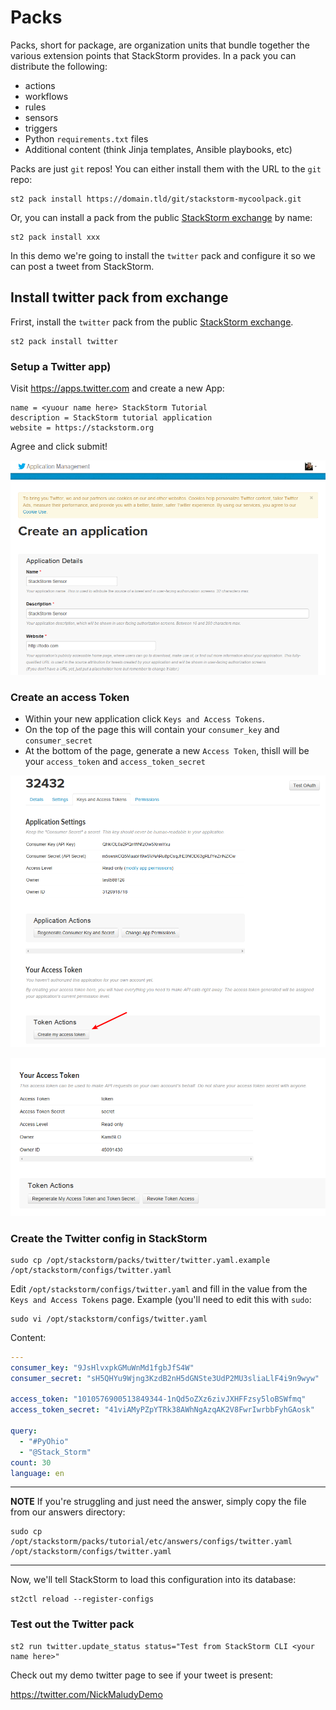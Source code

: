 # Packs

Packs, short for package, are organization units that bundle together the various
extension points that StackStorm provides. In a pack you can distribute the following:

* actions
* workflows
* rules
* sensors
* triggers
* Python `requirements.txt` files
* Additional content (think Jinja templates, Ansible playbooks, etc)

Packs are just `git` repos! You can either install them with the URL to the `git` repo:

```shell
st2 pack install https://domain.tld/git/stackstorm-mycoolpack.git
```

Or, you can install a pack from the public [StackStorm exchange](https://exchange.stackstorm.org)
by name:

```shell
st2 pack install xxx
```

In this demo we're going to install the `twitter` pack and configure it so
we can post a tweet from StackStorm.

## Install twitter pack from exchange

Frirst, install the `twitter` pack from the public
[StackStorm exchange](https://exchange.stackstorm.org).

``` shell
st2 pack install twitter
```

### Setup a Twitter app)

Visit https://apps.twitter.com and create a new App:

``` shell
name = <yuour name here> StackStorm Tutorial
description = StackStorm tutorial application
website = https://stackstorm.org
```

Agree and click submit!

![twitter_01_create_app.png](/img/twitter_01_create_app.png)

### Create an access Token

* Within your new application click `Keys and Access Tokens`.
* On the top of the page this will contain your `consumer_key` and `consumer_secret`
* At the bottom of the page, generate a new `Access Token`, thisll will be your `access_token` and `access_token_secret`

![twitter_02_create_access_token.png](/img/twitter_02_create_access_token.png)

![twitter_03_obtain_access_token.png](/img/twitter_03_obtain_access_token.png)

### Create the Twitter config in StackStorm

``` shell
sudo cp /opt/stackstorm/packs/twitter/twitter.yaml.example /opt/stackstorm/configs/twitter.yaml
```

Edit `/opt/stackstorm/configs/twitter.yaml` and fill in the value from the `Keys and Access Tokens` page. Example (you'll need to edit this with `sudo`:

```shell
sudo vi /opt/stackstorm/configs/twitter.yaml
```

Content: 

``` yaml
---
consumer_key: "9JsHlvxpkGMuWnMd1fgbJfS4W"
consumer_secret: "sH5QHYu9Wjng3KzdB2nH5dGNSte3UdP2MU3sliaLlF4i9n9wyw"

access_token: "1010576900513849344-1nQd5oZXz6zivJXHFFzsy5loBSWfmq"
access_token_secret: "41viAMyPZpYTRk38AWhNgAzqAK2V8FwrIwrbbFyhGAosk"

query:
  - "#PyOhio"
  - "@Stack_Storm"
count: 30
language: en
```

-----------
**NOTE** 
If you're struggling and just need the answer, simply copy the file from our
answers directory:
```shell
sudo cp /opt/stackstorm/packs/tutorial/etc/answers/configs/twitter.yaml /opt/stackstorm/configs/twitter.yaml
```
-----------


Now, we'll tell StackStorm to load this configuration into its database:

``` shell
st2ctl reload --register-configs
```

### Test out the Twitter pack

```shell
st2 run twitter.update_status status="Test from StackStorm CLI <your name here>"
```

Check out my demo twitter page to see if your tweet is present:

https://twitter.com/NickMaludyDemo
